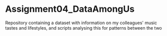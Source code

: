 # Assignment04_DataAmongUs
Repository containing a dataset with information on my colleagues' music tastes and lifestyles, and scripts analysing this for patterns between the two
